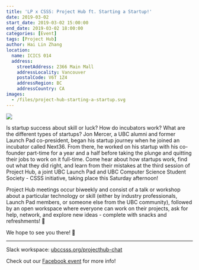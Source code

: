 ```yaml
---
title: 'LP x CSSS: Project Hub ft. Starting a Startup!'
date: 2019-03-02
start_date: 2019-03-02 15:00:00
end_date: 2019-03-02 18:00:00
categories: [Event]
tags: [Project Hub]
author: Hai Lin Zhang
location:
  name: ICICS 014
  address:
    streetAddress: 2366 Main Mall
    addressLocality: Vancouver
    postalCode: V6T 1Z4
    addressRegion: BC
    addressCountry: CA
images:
  - /files/project-hub-starting-a-startup.svg
---
```


![](/files/project-hub-starting-a-startup.svg)

Is startup success about skill or luck? How do incubators work? What are the different types of startups? Jon Mercer, a UBC alumni and former Launch Pad co-president, began his startup journey when he joined an incubator called Next36. From there, he worked on his startup with his co-founder part-time for a year and a half before taking the plunge and quitting their jobs to work on it full-time. Come hear about how startups work, find out what they did right, and learn from their mistakes at the third session of Project Hub, a joint UBC Launch Pad and UBC Computer Science Student Society - CSSS initiative, taking place this Saturday afternoon!

Project Hub meetings occur biweekly and consist of a talk or workshop about a particular technology or skill (either by industry professionals, Launch Pad members, or someone else from the UBC community), followed by an open workspace where everyone can work on their projects, ask for help, network, and explore new ideas - complete with snacks and refreshments! 🍪

We hope to see you there! 🎉

---

Slack workspace: [ubccsss.org/projecthub-chat](https://ubcprojecthub.slack.com/join/shared_invite/enQtNTM4MzA2NTQ5NzUwLWI1MDBhOGRjNDNjOWEzNGUxNDYyNmNkNmI5MjEwNjVmYWE1MmY4NDYwNjg5YjAzMjU1ODQzOTI1MzBlNDEyNmM)

Check out our [Facebook event](https://www.facebook.com/events/298511734161391/)
for more info!
